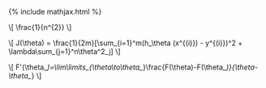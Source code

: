 {% include mathjax.html %}

\\[ \frac{1}{n^{2}} \\]

\\[ J(\theta) = \frac{1}{2m}[\sum_{i=1}^m(h_\theta (x^{(i)}) - y^{(i)})^2 + \lambda\sum_{j=1}^n\theta^2_j] \\]

\\[ F'(\theta_*)=\lim\limits_{\theta\to\theta_*}\frac{F(\theta)-F(\theta_*)}{\theta-\theta_*} \\]

